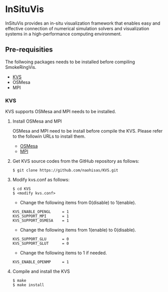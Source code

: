 # InSituVis
InSituVis provides an in-situ visualization framework that enables easy and effective connection of numerical simulation solvers and visualization systems in a high-performance computing environment.

## Pre-requisities

The follwoing packages needs to be installed before compiling SmokeRingVis.
- [KVS](https://github.com/naohisas/KVS)
- OSMesa
- MPI

### KVS
KVS supports OSMesa and MPI needs to be installed.

1. Install OSMesa and MPI

    OSMesa and MPI need to be install before compile the KVS. Please refer to the followin URLs to install them.<br>
    - [OSMesa](https://github.com/naohisas/KVS/blob/develop/Source/SupportOSMesa/README.md)
    - [MPI](https://github.com/naohisas/KVS/blob/develop/Source/SupportMPI/README.md)

2. Get KVS source codes from the GitHub repository as follows:
    ```
    $ git clone https://github.com/naohisas/KVS.git
    ```

3. Modify kvs.conf as follows:
    ```
    $ cd KVS
    $ <modify kvs.conf>
    ```

    - Change the following items from 0(disable) to 1(enable).<br>
    ```
    KVS_ENABLE_OPENGL     = 1
    KVS_SUPPORT_MPI       = 1
    KVS_SUPPORT_OSMESA    = 1
    ```
    - Change the following items from 1(enable) to 0(disable).<br>
    ```
    KVS_SUPPORT_GLU       = 0
    KVS_SUPPORT_GLUT      = 0
    ```
    - Change the following items to 1 if needed. <br>
    ```
    KVS_ENABLE_OPENMP     = 1
    ```

4. Compile and install the KVS
    ```
    $ make
    $ make install
    ```
